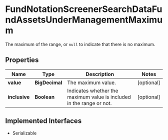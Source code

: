 

# FundNotationScreenerSearchDataFundAssetsUnderManagementMaximum

The maximum of the range, or `null` to indicate that there is no maximum.

## Properties

Name | Type | Description | Notes
------------ | ------------- | ------------- | -------------
**value** | **BigDecimal** | The maximum value. |  [optional]
**inclusive** | **Boolean** | Indicates whether the maximum value is included in the range or not. |  [optional]


## Implemented Interfaces

* Serializable


